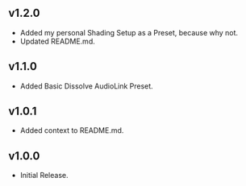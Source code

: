 ## v1.2.0
- Added my personal Shading Setup as a Preset, because why not.
- Updated README.md.

## v1.1.0
- Added Basic Dissolve AudioLink Preset.

## v1.0.1
- Added context to README.md.

## v1.0.0
- Initial Release.
